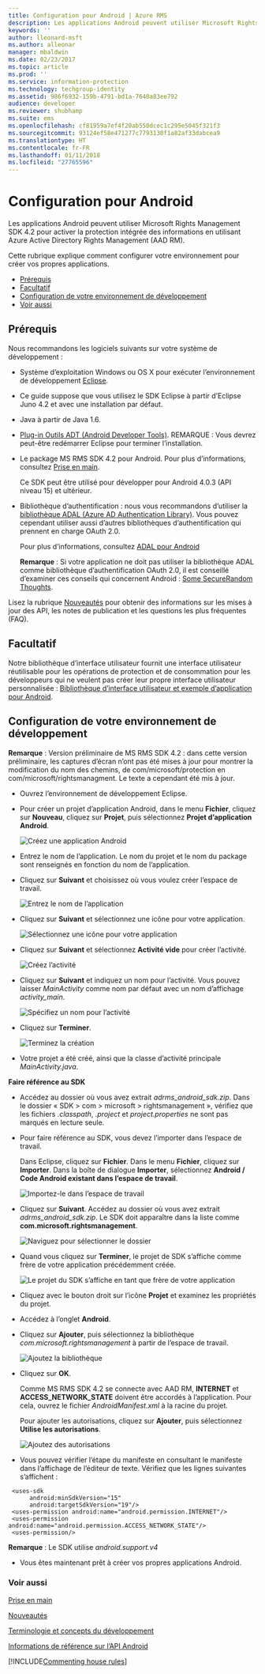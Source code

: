 ```yaml
---
title: Configuration pour Android | Azure RMS
description: Les applications Android peuvent utiliser Microsoft Rights Management SDK 4.2 pour activer la protection intégrée des informations dans leurs applications.
keywords: ''
author: lleonard-msft
ms.author: alleonar
manager: mbaldwin
ms.date: 02/23/2017
ms.topic: article
ms.prod: ''
ms.service: information-protection
ms.technology: techgroup-identity
ms.assetid: 986f6932-159b-4791-bd1a-7640a83ee792
audience: developer
ms.reviewer: shubhamp
ms.suite: ems
ms.openlocfilehash: cf81959a7ef4f20ab550dcec1c295e5045f321f3
ms.sourcegitcommit: 93124ef58e471277c7793130f1a82af33dabcea9
ms.translationtype: HT
ms.contentlocale: fr-FR
ms.lasthandoff: 01/11/2018
ms.locfileid: "27765596"
---
```

# <a name="android-setup"></a>Configuration pour Android

Les applications Android peuvent utiliser Microsoft Rights Management SDK 4.2 pour activer la protection intégrée des informations en utilisant Azure Active Directory Rights Management (AAD RM).

Cette rubrique explique comment configurer votre environnement pour créer vos propres applications.

-   [Prérequis](#prerequisites)
-   [Facultatif](#optional)
-   [Configuration de votre environnement de développement](#configuring-your-development-environment)
-   [Voir aussi](#see-also)

## <a name="prerequisites"></a>Prérequis

Nous recommandons les logiciels suivants sur votre système de développement :

-   Système d’exploitation Windows ou OS X pour exécuter l’environnement de développement [Eclipse](http://www.oracle.com/technetwork/java/javase/downloads/jre7-downloads-1880261.html).
-   Ce guide suppose que vous utilisez le SDK Eclipse à partir d’Eclipse Juno 4.2 et avec une installation par défaut.
-   Java à partir de Java 1.6.
-   [Plug-in Outils ADT (Android Developer Tools)](http://developer.android.com/sdk/installing/index.html). REMARQUE : Vous devrez peut-être redémarrer Eclipse pour terminer l’installation.

     

-   Le package MS RMS SDK 4.2 pour Android. Pour plus d’informations, consultez [Prise en main](get-started.md).

    Ce SDK peut être utilisé pour développer pour Android 4.0.3 (API niveau 15) et ultérieur.

-   Bibliothèque d’authentification : nous vous recommandons d’utiliser la [bibliothèque ADAL (Azure AD Authentication Library)](https://msdn.microsoft.com/library/jj573266.aspx). Vous pouvez cependant utiliser aussi d’autres bibliothèques d’authentification qui prennent en charge OAuth 2.0.

    Pour plus d’informations, consultez [ADAL pour Android](https://github.com/MSOpenTech/azure-activedirectory-library-for-android)

    **Remarque** : Si votre application ne doit pas utiliser la bibliothèque ADAL comme bibliothèque d’authentification OAuth 2.0, il est conseillé d’examiner ces conseils qui concernent Android : [Some SecureRandom Thoughts](http://android-developers.blogspot.com/2013/08/some-securerandom-thoughts.html).

     

Lisez la rubrique [Nouveautés](release-notes.md) pour obtenir des informations sur les mises à jour des API, les notes de publication et les questions les plus fréquentes (FAQ).

## <a name="optional"></a>Facultatif

Notre bibliothèque d’interface utilisateur fournit une interface utilisateur réutilisable pour les opérations de protection et de consommation pour les développeurs qui ne veulent pas créer leur propre interface utilisateur personnalisée : [Bibliothèque d’interface utilisateur et exemple d’application pour Android](https://github.com/AzureAD/rms-sdk-ui-for-android).

## <a name="configuring-your-development-environment"></a>Configuration de votre environnement de développement

**Remarque** : Version préliminaire de MS RMS SDK 4.2 : dans cette version préliminaire, les captures d’écran n’ont pas été mises à jour pour montrer la modification du nom des chemins, de com/microsoft/protection en com/microsoft/rightsmanagment. Le texte a cependant été mis à jour.

 
-   Ouvrez l’environnement de développement Eclipse.
-   Pour créer un projet d’application Android, dans le menu **Fichier**, cliquez sur **Nouveau**, cliquez sur **Projet**, puis sélectionnez **Projet d’application Android**.

    ![Créez une application Android](../media/Android-setup-01c.png)

-   Entrez le nom de l’application. Le nom du projet et le nom du package sont renseignés en fonction du nom de l’application.
-   Cliquez sur **Suivant** et choisissez où vous voulez créer l’espace de travail.

    ![Entrez le nom de l’application](../media/Android-setup-02a.jpg)

-   Cliquez sur **Suivant** et sélectionnez une icône pour votre application.

    ![Sélectionnez une icône pour votre application](../media/Android-setup-03.png)

-   Cliquez sur **Suivant** et sélectionnez **Activité vide** pour créer l’activité.

    ![Créez l’activité](../media/Android-setup-04.png)

-   Cliquez sur **Suivant** et indiquez un nom pour l’activité. Vous pouvez laisser *MainActivity* comme nom par défaut avec un nom d’affichage *activity\_main*.

    ![Spécifiez un nom pour l’activité](../media/Android-setup-05a.jpg)

-   Cliquez sur **Terminer**.

    ![Terminez la création](../media/Android-setup-06.jpg)

-   Votre projet a été créé, ainsi que la classe d’activité principale *MainActivity.java*.

**Faire référence au SDK**

-   Accédez au dossier où vous avez extrait *adrms\_android\_sdk.zip*. Dans le dossier « SDK > com > microsoft > rightsmanagement », vérifiez que les fichiers *.classpath*, *.project* et *project.properties* ne sont pas marqués en lecture seule.
-   Pour faire référence au SDK, vous devez l’importer dans l’espace de travail.

    Dans Eclipse, cliquez sur **Fichier**. Dans le menu **Fichier**, cliquez sur **Importer**. Dans la boîte de dialogue **Importer**, sélectionnez **Android / Code Android existant dans l’espace de travail**.

    ![Importez-le dans l’espace de travail](../media/Android-setup-07.png)

-   Cliquez sur **Suivant**. Accédez au dossier où vous avez extrait *adrms\_android\_sdk.zip*. Le SDK doit apparaître dans la liste comme **com.microsoft.rightsmanagement**.

    ![Naviguez pour sélectionner le dossier](../media/Android-setup-08c.jpg)

-   Quand vous cliquez sur **Terminer**, le projet de SDK s’affiche comme frère de votre application précédemment créée.

    ![Le projet du SDK s’affiche en tant que frère de votre application](../media/Android-setup-09.jpg)

-   Cliquez avec le bouton droit sur l’icône **Projet** et examinez les propriétés du projet.
-   Accédez à l’onglet **Android**.
-   Cliquez sur **Ajouter**, puis sélectionnez la bibliothèque *com.microsoft.rightsmanagement* à partir de l’espace de travail.

    ![Ajoutez la bibliothèque](../media/Android-setup-10b.jpg)

-   Cliquez sur **OK**.

    Comme MS RMS SDK 4.2 se connecte avec AAD RM, **INTERNET** et **ACCESS\_NETWORK\_STATE** doivent être accordés à l’application. Pour cela, ouvrez le fichier *AndroidManifest.xml* à la racine du projet.

    Pour ajouter les autorisations, cliquez sur **Ajouter**, puis sélectionnez **Utilise les autorisations**.

    ![Ajoutez des autorisations](../media/Android-setup-11d.jpg)

-   Vous pouvez vérifier l’étape du manifeste en consultant le manifeste dans l’affichage de l’éditeur de texte. Vérifiez que les lignes suivantes s’affichent :

   ```
    <uses-sdk
         android:minSdkVersion="15"
         android:targetSdkVersion="19"/>
    <uses-permission android:name="android.permission.INTERNET"/>
    <uses-permission android:name="android.permission.ACCESS_NETWORK_STATE"/>
    <uses-permission/>
   ```

**Remarque** : Le SDK utilise *android.support.v4*

-   Vous êtes maintenant prêt à créer vos propres applications Android.

### <a name="see-also"></a>Voir aussi

[Prise en main](get-started.md)

[Nouveautés](release-notes.md)

[Terminologie et concepts du développement](core-concepts.md)

[Informations de référence sur l’API Android](https://msdn.microsoft.com/library/dn758245.aspx)


[!INCLUDE[Commenting house rules](../includes/houserules.md)]

